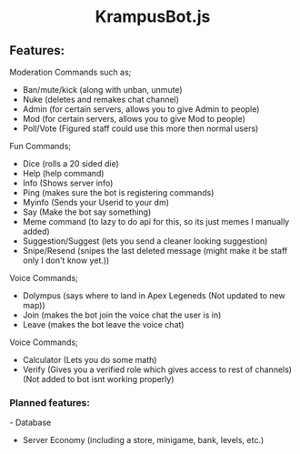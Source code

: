<h1 align="center">KrampusBot.js</h1>

<h2>Features:</h2>

Moderation Commands such as;
- Ban/mute/kick (along with unban, unmute)
- Nuke (deletes and remakes chat channel)
- Admin (for certain servers, allows you to give Admin to people)
- Mod (for certain servers, allows you to give Mod to people)
- Poll/Vote (Figured staff could use this more then normal users)

Fun Commands;
- Dice (rolls a 20 sided die)
- Help (help command)
- Info (Shows server info)
- Ping (makes sure the bot is registering commands)
- Myinfo (Sends your Userid to your dm)
- Say (Make the bot say something)
- Meme command (to lazy to do api for this, so its just memes I manually added)
- Suggestion/Suggest (lets you send a cleaner looking suggestion)
- Snipe/Resend (snipes the last deleted message (might make it be staff only I don't know yet.))

Voice Commands;
- Dolympus (says where to land in Apex Legeneds (Not updated to new map))
- Join (makes the bot join the voice chat the user is in)
- Leave (makes the bot leave the voice chat)

Voice Commands;
- Calculator (Lets you do some math)
- Verify (Gives you a verified role which gives access to rest of channels) (Not added to bot isnt working properly)





<h3>Planned features:</h3>
- Database

- Server Economy (including a store, minigame, bank, levels, etc.)
